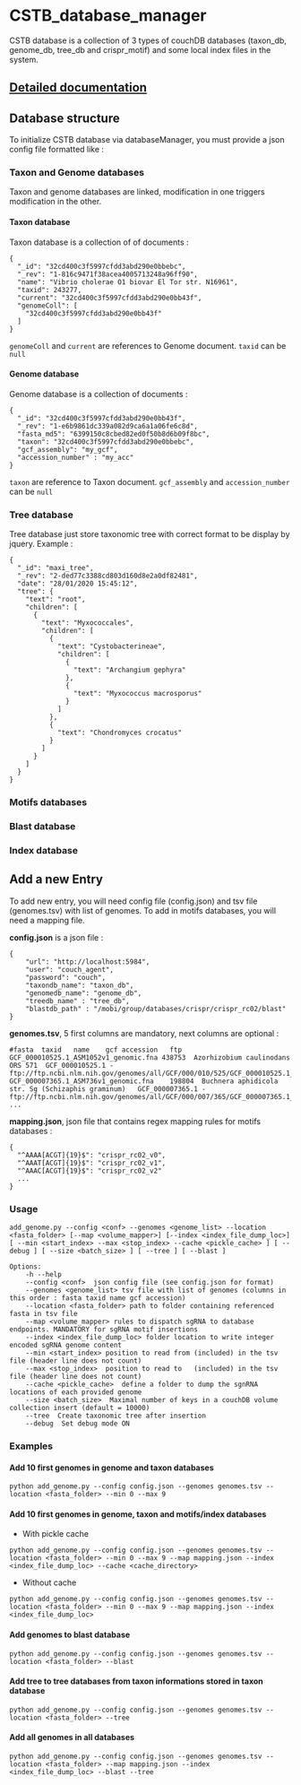 # CSTB_database_manager

CSTB database is a collection of 3 types of couchDB databases (taxon_db, genome_db, tree_db and crispr_motif) and some local index files in the system.

## [Detailed documentation](https://mmsb-mobi.github.io/CSTB_database_manager/)

## Database structure
To initialize CSTB database via databaseManager, you must provide a json config file formatted like : 


### Taxon and Genome databases
Taxon and genome databases are linked, modification in one triggers modification in the other.

#### Taxon database
Taxon database is a collection of of documents : 
```
{
  "_id": "32cd400c3f5997cfdd3abd290e0bbebc",
  "_rev": "1-816c9471f38acea4005713248a96ff90",
  "name": "Vibrio cholerae O1 biovar El Tor str. N16961",
  "taxid": 243277,
  "current": "32cd400c3f5997cfdd3abd290e0bb43f",
  "genomeColl": [
    "32cd400c3f5997cfdd3abd290e0bb43f"
  ]
}
```
`genomeColl` and `current` are references to Genome document. `taxid` can be `null`

#### Genome database
Genome database is a collection of documents : 
```
{
  "_id": "32cd400c3f5997cfdd3abd290e0bb43f",
  "_rev": "1-e6b9861dc339a082d9ca6a1a06fe6c8d",
  "fasta_md5": "6399150c8cbed82ed0f50b8d6b09f8bc",
  "taxon": "32cd400c3f5997cfdd3abd290e0bbebc",
  "gcf_assembly": "my_gcf", 
  "accession_number" : "my_acc"
}
```
`taxon` are reference to Taxon document. `gcf_assembly` and `accession_number` can be `null`

### Tree database
Tree database just store taxonomic tree with correct format to be display by jquery. Example : 
```
{
  "_id": "maxi_tree",
  "_rev": "2-ded77c3388cd803d160d8e2a0df82481",
  "date": "28/01/2020 15:45:12",
  "tree": {
    "text": "root",
    "children": [
      {
        "text": "Myxococcales",
        "children": [
          {
            "text": "Cystobacterineae",
            "children": [
              {
                "text": "Archangium gephyra"
              },
              {
                "text": "Myxococcus macrosporus"
              }
            ]
          },
          {
            "text": "Chondromyces crocatus"
          }
        ]
      }
    ]
  }
}
```

### Motifs databases

### Blast database

### Index database

## Add a new Entry

To add new entry, you will need config file (config.json) and tsv file (genomes.tsv) with list of genomes. To add in motifs databases, you will need a mapping file.

**config.json** is a json file : 
```
{
    "url": "http://localhost:5984",
    "user": "couch_agent",
    "password": "couch",
    "taxondb_name": "taxon_db",
    "genomedb_name": "genome_db",
    "treedb_name" : "tree_db",
    "blastdb_path" : "/mobi/group/databases/crispr/crispr_rc02/blast"
}
```

**genomes.tsv**, 5 first columns are mandatory, next columns are optional : 
```
#fasta	taxid	name	gcf	accession	ftp
GCF_000010525.1_ASM1052v1_genomic.fna 438753  Azorhizobium caulinodans ORS 571  GCF_000010525.1	-	ftp://ftp.ncbi.nlm.nih.gov/genomes/all/GCF/000/010/525/GCF_000010525.1_ASM1052v1/GCF_000010525.1_ASM1052v1_genomic.fna.gz
GCF_000007365.1_ASM736v1_genomic.fna	198804	Buchnera aphidicola str. Sg (Schizaphis graminum)	GCF_000007365.1	-	ftp://ftp.ncbi.nlm.nih.gov/genomes/all/GCF/000/007/365/GCF_000007365.1_ASM736v1/GCF_000007365.1_ASM736v1_genomic.fna.gz
...
```

**mapping.json**, json file that contains regex mapping rules for motifs databases : 
```
{
  "^AAAA[ACGT]{19}$": "crispr_rc02_v0",
  "^AAAT[ACGT]{19}$": "crispr_rc02_v1",
  "^AAAC[ACGT]{19}$": "crispr_rc02_v2"
  ...
}
```

### Usage

```
add_genome.py --config <conf> --genomes <genome_list> --location <fasta_folder> [--map <volume_mapper>] [--index <index_file_dump_loc>] [ --min <start_index> --max <stop_index> --cache <pickle_cache> ] [ --debug ] [ --size <batch_size> ] [ --tree ] [ --blast ]

Options:
    -h --help
    --config <conf>  json config file (see config.json for format)
    --genomes <genome_list> tsv file with list of genomes (columns in this order : fasta taxid name gcf accession)
    --location <fasta_folder> path to folder containing referenced fasta in tsv file
    --map <volume_mapper> rules to dispatch sgRNA to database endpoints. MANDATORY for sgRNA motif insertions
    --index <index_file_dump_loc> folder location to write integer encoded sgRNA genome content
    --min <start_index> position to read from (included) in the tsv file (header line does not count)
    --max <stop_index>  position to read to   (included) in the tsv file (header line does not count)
    --cache <pickle_cache>  define a folder to dump the sgnRNA locations of each provided genome
    --size <batch_size>  Maximal number of keys in a couchDB volume collection insert (default = 10000)
    --tree  Create taxonomic tree after insertion
    --debug  Set debug mode ON
```

### Examples

#### Add 10 first genomes in genome and taxon databases
```
python add_genome.py --config config.json --genomes genomes.tsv --location <fasta_folder> --min 0 --max 9
```

#### Add 10 first genomes in genome, taxon and motifs/index databases 
* With pickle cache
```
python add_genome.py --config config.json --genomes genomes.tsv --location <fasta_folder> --min 0 --max 9 --map mapping.json --index <index_file_dump_loc> --cache <cache_directory>
```
* Without cache
```
python add_genome.py --config config.json --genomes genomes.tsv --location <fasta_folder> --min 0 --max 9 --map mapping.json --index <index_file_dump_loc>
```

#### Add genomes to blast database
 ```
python add_genome.py --config config.json --genomes genomes.tsv --location <fasta_folder> --blast
```

#### Add tree to tree databases from taxon informations stored in taxon database
```
python add_genome.py --config config.json --genomes genomes.tsv --location <fasta_folder> --tree
```

#### Add all genomes in all databases
```
python add_genome.py --config config.json --genomes genomes.tsv --location <fasta_folder> --map mapping.json --index <index_file_dump_loc> --blast --tree
```






